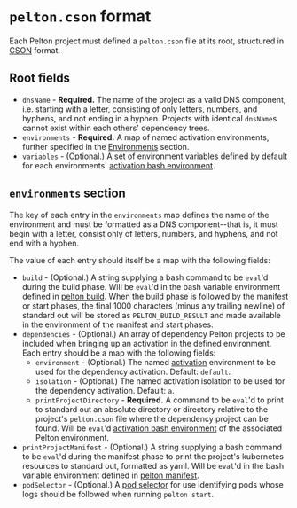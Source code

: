 # `pelton.cson` format

Each Pelton project must defined a `pelton.cson` file at its root, structured
in [CSON](https://github.com/bevry/cson) format.

## Root fields

* `dnsName` - **Required.** The name of the project as a valid DNS component,
  i.e. starting with a letter, consisting of only letters, numbers, and hyphens,
  and not ending in a hyphen. Projects with identical `dnsName`s cannot exist
  within each others' dependency trees.
* `environments` - **Required.** A map of named activation environments,
  further specified in the [Environments](#environments-section) section.
* `variables` - (Optional.) A set of environment variables defined by default
  for each environments'
  [activation bash environment](./glossary.md#activation-bash-environment).

## `environments` section

The key of each entry in the `environments` map defines the name of the
environment and must be formatted as a DNS component--that is, it must begin
with a letter, consist only of letters, numbers, and hyphens, and not end with
a hyphen.

The value of each entry should itself be a map with the following fields:

* `build` - (Optional.) A string supplying a bash command to be `eval`'d during
  the build phase. Will be `eval`'d in the bash variable environment defined
  in [pelton build](./pelton-cli-usage.md#pelton-build-root-project-directory).
  When the build phase is followed by the manifest or start phases, the final
  1000 characters (minus any trailing newline) of standard out will be stored as
  `PELTON_BUILD_RESULT` and made available in the environment of the manifest
  and start phases.
* `dependencies` - (Optional.) An array of dependency Pelton projects to be
  included when bringing up an activation in the defined environment. Each entry
  should be a map with the following fields:
    * `environment` - (Optional.) The named
      [activation](./glossary.md#activation) environment to be used for the
      dependency activation. Default: `default`.
    * `isolation` - (Optional.) The named activation isolation to be used for
      the dependency activation. Default: `a`.
    * `printProjectDirectory` - **Required.** A command to be `eval`'d to print
      to standard out an absolute directory or directory relative to the
      project's `pelton.cson` file where the dependency project can be found.
      Will be `eval`'d
      [activation bash environment](./glossary.md#activation-bash-environment)
      of the associated Pelton environment.
* `printProjectManifest` - (Optional.) A string supplying a bash command to be
  `eval`'d during the manifest phase to print the project's kubernetes resources
  to standard out, formatted as yaml. Will be `eval`'d in the bash variable
  environment defined in
  [pelton manifest](./pelton-cli-usage.md#pelton-manifest-root-project-directory).
* `podSelector` - (Optional.)
  A [pod selector](https://kubernetes.io/docs/concepts/overview/working-with-objects/labels/#label-selectors)
  for use identifying pods whose logs should be followed when running
  `pelton start`.